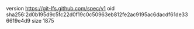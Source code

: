 version https://git-lfs.github.com/spec/v1
oid sha256:2d0b195d9c5fc22d0f19c0c50963eb812fe2ac9195ac6dacdf61de336619e4d9
size 1875
